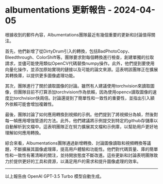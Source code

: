 # albumentations 更新報告 - 2024-04-05

根據收到的郵件內容，Albumentations團隊最近有幾個重要的更新和討論值得關注。



首先，他們新增了從DirtyDrum引入的轉換，包括BadPhotoCopy、Bleedthrough、ColorShift等。團隊要求對每個轉換進行檢查，創建單獨的拉取請求，並儘可能使用類似OpenCV代碼替換numpy操作。此外，他們提到要使用向量化操作，並添加原始實現的鏈接以及可能的論文來源。這表明該團隊正在擴展其轉換庫，以提供更多圖像處理功能。



其次，團隊進行了關於讀取圖像的討論。雖然有人建議使用torchvision來讀取圖像，但團隊目前不打算添加torchvision作為依賴，因為使用opencv讀取圖像的速度比torchvision快兩倍。討論還提到了簡單性和一致性的重要性，並指出引入額外依賴可能會增加複雜性。



最後，團隊討論了如何應用轉換到視頻的示例。他們提到了將視頻分為幀，然後對每一幀應用增強管道的方法。此外，他們建議將示例提交到特定的github存儲庫以自動解析到文檔中。這表明團隊正在努力擴展其文檔和示例庫，以幫助用戶更好地理解如何應用轉換。



綜合來看，Albumentations團隊通過新增轉換、討論圖像讀取和視頻轉換等議題，不斷擴展其圖像處理庫，提高用戶體驗和功能性。他們對代碼質量、庫的簡單性和一致性有著清晰的關注，並持開放態度不斷改進。這些更新和討論表明團隊致力於提供更好的工具和資源，以滿足用戶的需求和提升圖像處理的效率。



---



以上報告由 OpenAI GPT-3.5 Turbo 模型自動生成。